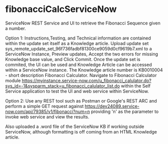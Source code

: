 # fibonacciCalcServiceNow
ServiceNow REST Service and UI to retrieve the Fibonacci Sequence given a number.

Option 1:
Instructions,Testing, and Technical information are contained within the update set itself as a Knowledge article.
Upload update set sys_remote_update_set_96f736fadbf81300ce9059d0cf9619b7.xml to a ServiceNow Instance, Preview updates, Accept the two errors for missing Knowledge base value, and Click Commit.
Once the update set is commited, the UI can be used and Knowledge Article can be accessed within a ServiceNow instance. The Knowledge article number is KB0010004 - short description Fibonacci Calculator. Navigate to Fibonacci Calculator module https://myinstance.service-now.com/u_fibonacci_calulator.do?sys_id=-1&sysparm_stack=u_fibonacci_calulator_list.do within the Self Service application to test the UI and web service within ServiceNow.

Option 2:
Use any REST tool such as Postman or Google's  REST ARC and perform a simple GET request against https://dev24089.service-now.com/api/79385/v1/fibonacci?num=n providing 'n' as the parameter to invoke web service and view the results.

Also uploaded a .word file of the ServiceNow KB if working outside ServiceNow, although formatting is off coming from an HTML Knowledge article.


